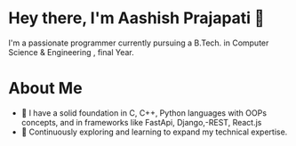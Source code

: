 # Hey there, I'm Aashish Prajapati 👋
I'm a passionate programmer currently pursuing a B.Tech. in Computer Science & Engineering , final Year.

# About Me
- 🔭 I have a solid foundation in C, C++, Python languages with OOPs concepts, and in frameworks like FastApi, Django,-REST, React.js 
- 🌱 Continuously exploring and learning to expand my technical expertise.

